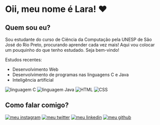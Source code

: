 # Oii, meu nome é Lara! ❤️
## Quem sou eu?
Sou estudante do curso de Ciência da Computação pela UNESP de São José do Rio Preto, procurando aprender cada vez mais! Aqui vou colocar um pouquinho do que tenho estudado. Seja bem-vindo!


Estudos recentes:
* Desenvolvimento Web
* Desenvolvimento de programas nas linguagens C e Java
* Inteligência artificial
  
![linguagem C](https://img.shields.io/badge/C-00599C?style=for-the-badge&logo=c&logoColor=white)
![linguagem Java](https://img.shields.io/badge/Java-ED8B00?style=for-the-badge&logo=java&logoColor=white)
![HTML](https://img.shields.io/badge/HTML5-E34F26?style=for-the-badge&logo=html5&logoColor=white)
![CSS](https://img.shields.io/badge/CSS3-1572B6?style=for-the-badge&logo=css3&logoColor=white)

## Como falar comigo?
[![meu instagram](https://img.shields.io/badge/Instagram-E4405F?style=for-the-badge&logo=instagram&logoColor=white)](https://www.instagram.com/laracesquinistopa/)
[![meu twitter](https://img.shields.io/badge/Twitter-1DA1F2?style=for-the-badge&logo=twitter&logoColor=white)](https://twitter.com/laracesquini)
[![meu linkedin](https://img.shields.io/badge/LinkedIn-0077B5?style=for-the-badge&logo=linkedin&logoColor=white)](https://www.linkedin.com/in/lara-cesquini-050848253/)
[![meu github](https://img.shields.io/badge/GitHub-100000?style=for-the-badge&logo=github&logoColor=white)](https://github.com/laracesquini)

<!--## Atividade
<img height="170em" src="https://github-readme-stats.vercel.app/api?username=laracesquini&show_icons=true&theme=radical&include_all_commits=true&count_private=true"/> <img height="170em" src="https://github-readme-stats.vercel.app/api/top-langs/?username=laracesquini&layout=compact&langs_count=7&theme=radical"/>>

